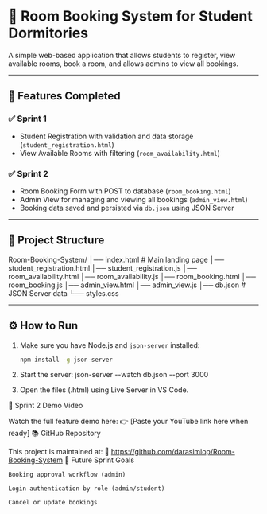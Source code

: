 # 🏨 Room Booking System for Student Dormitories

A simple web-based application that allows students to register, view available rooms, book a room, and allows admins to view all bookings.

---

## 🚀 Features Completed

### ✅ Sprint 1
- Student Registration with validation and data storage (`student_registration.html`)
- View Available Rooms with filtering (`room_availability.html`)

### ✅ Sprint 2
- Room Booking Form with POST to database (`room_booking.html`)
- Admin View for managing and viewing all bookings (`admin_view.html`)
- Booking data saved and persisted via `db.json` using JSON Server

---

## 📂 Project Structure

Room-Booking-System/ │── index.html # Main landing page │── student_registration.html │── student_registration.js │── room_availability.html │── room_availability.js │── room_booking.html │── room_booking.js │── admin_view.html │── admin_view.js │── db.json # JSON Server data └── styles.css


---

## ⚙️ How to Run

1. Make sure you have Node.js and `json-server` installed:
   ```bash
   npm install -g json-server

2. Start the server: 
json-server --watch db.json --port 3000

3. Open the files (.html) using Live Server in VS Code.

📸 Sprint 2 Demo Video

Watch the full feature demo here:
👉 [Paste your YouTube link here when ready]
📚 GitHub Repository

This project is maintained at:
🔗 https://github.com/darasimiop/Room-Booking-System
📌 Future Sprint Goals

    Booking approval workflow (admin)

    Login authentication by role (admin/student)

    Cancel or update bookings





